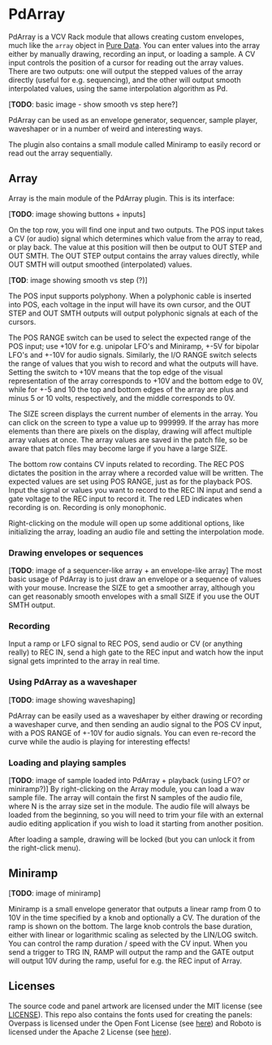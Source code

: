 # PdArray

PdArray is a VCV Rack module that allows creating custom envelopes, much like
the `array` object in [Pure Data](https://puredata.info/). You can enter values
into the array either by manually drawing, recording an input, or loading a
sample. A CV input controls the position of a cursor for reading out the array
values. There are two outputs: one will output the stepped values of the array
directly (useful for e.g. sequencing), and the other will output smooth
interpolated values, using the same interpolation algorithm as Pd.

[**TODO**: basic image - show smooth vs step here?]

PdArray can be used as an envelope generator, sequencer, sample player,
waveshaper or in a number of weird and interesting ways.

The plugin also contains a small module called Miniramp to easily record or
read out the array sequentially.

## Array

Array is the main module of the PdArray plugin. This is its interface:

[**TODO**: image showing buttons + inputs]

On the top row, you will find one input and two outputs. The POS input takes a
CV (or audio) signal which determines which value from the array to read, or
play back. The value at this position will then be output to OUT STEP and OUT
SMTH. The OUT STEP output contains the array values directly, while OUT SMTH
will output smoothed (interpolated) values.

[**TOD**: image showing smooth vs step (?)]

The POS input supports polyphony. When a polyphonic cable is inserted into POS,
each voltage in the input will have its own cursor, and the OUT STEP and OUT
SMTH outputs will output polyphonic signals at each of the cursors.

The POS RANGE switch can be used to select the expected range of the POS input;
use +10V for e.g. unipolar LFO's and Miniramp, +-5V for bipolar LFO's and +-10V
for audio signals.  Similarly, the I/O RANGE switch selects the range of values
that you wish to record and what the outputs will have. Setting the switch to
+10V means that the top edge of the visual representation of the array
corresponds to +10V and the bottom edge to 0V, while for +-5 and 10 the top and
bottom edges of the array are plus and minus 5 or 10 volts, respectively, and
the middle corresponds to 0V.

The SIZE screen displays the current number of elements in the array. You can
click on the screen to type a value up to 999999. If the array has more
elements than there are pixels on the display, drawing will affect multiple
array values at once.  The array values are saved in the patch file, so be
aware that patch files may become large if you have a large SIZE.

The bottom row contains CV inputs related to recording. The REC POS dictates
the position in the array where a recorded value will be written. The expected
values are set using POS RANGE, just as for the playback POS. Input the signal
or values you want to record to the REC IN input and send a gate voltage to the
REC input to record it. The red LED indicates when recording is on. Recording
is only monophonic.

Right-clicking on the module will open up some additional options, like
initializing the array, loading an audio file and setting the interpolation
mode.

### Drawing envelopes or sequences
[**TODO**: image of a sequencer-like array + an envelope-like array] The most
basic usage of PdArray is to just draw an envelope or a sequence of values with
your mouse. Increase the SIZE to get a smoother array, although you can get
reasonably smooth envelopes with a small SIZE if you use the OUT SMTH output.

### Recording
Input a ramp or LFO signal to REC POS, send audio or CV (or anything really) to
REC IN, send a high gate to the REC input and watch how the input signal gets
imprinted to the array in real time.

### Using PdArray as a waveshaper
[**TODO**: image showing waveshaping]

PdArray can be easily used as a waveshaper by either drawing or recording a
waveshaper curve, and then sending an audio signal to the POS CV input, with a
POS RANGE of +-10V for audio signals. You can even re-record the curve while
the audio is playing for interesting effects!

### Loading and playing samples
[**TODO**: image of sample loaded into PdArray + playback (using LFO? or miniramp?)]
By right-clicking on the Array module, you can load a wav sample file. The
array will contain the first N samples of the audio file, where N is the array
size set in the module. The audio file will always be loaded from the
beginning, so you will need to trim your file with an external audio editing
application if you wish to load it starting from another position.

After loading a sample, drawing will be locked (but you
can unlock it from the right-click menu).

## Miniramp

[**TODO**: image of miniramp]

Miniramp is a small envelope generator that outputs a linear ramp from 0 to 10V
in the time specified by a knob and optionally a CV. The duration of the ramp
is shown on the bottom. The large knob controls the base duration, either with
linear or logarithmic scaling as selected by the LIN/LOG switch. You can
control the ramp duration / speed with the CV input. When you send a trigger to
TRG IN, RAMP will output the ramp and the GATE output will output 10V during
the ramp, useful for e.g. the REC input of Array.


## Licenses
The source code and panel artwork are licensed under the MIT license (see
[LICENSE](LICENSE.txt)). This repo also contains the fonts used for creating
the panels: Overpass is licensed under the Open Font License (see
[here](fonts/OFL.txt)) and Roboto is licensed under the Apache 2 License (see
[here](fonts/APACHE2.txt)).

